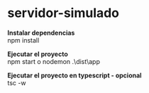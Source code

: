 # servidor-simulado

**Instalar dependencias**<br>
npm install <br>

**Ejecutar el proyecto**<br>
npm start o nodemon .\dist\app <br>

**Ejecutar el proyecto en typescript - opcional** <br>
tsc -w <br>
